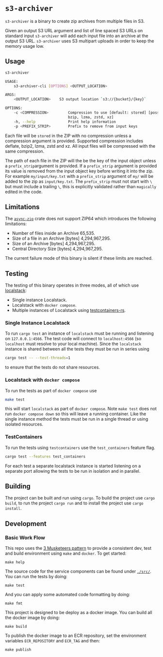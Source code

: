 # `s3-archiver`

`s3-archiver` is a binary to create zip archives from multiple files in S3.

Given an output S3 URL argument and list of line spaced S3 URLs on standard input `s3-archiver` will add each input file into an archive at the output S3 URL.  `s3-archiver` uses S3 multipart uploads in order
to keep the memory usage low.

## Usage

```bash
s3-archiver

USAGE:
    s3-archiver-cli [OPTIONS] <OUTPUT_LOCATION>

ARGS:
    <OUTPUT_LOCATION>    S3 output location `s3://{bucket}/{key}`

OPTIONS:
    -c <COMPRESSION>         Compression to use [default: stored] [possible values: stored, deflate,
                             bzip, lzma, zstd, xz]
    -h, --help               Print help information
    -p <PREFIX_STRIP>        Prefix to remove from input keys
```

Each file will be `stored` in the ZIP with no compression unless a compression argument is provided. Supported compression includes deflate, bzip2, lzma, zstd and xz.  All input files will be compressed with the same compression.

The path of each file in the ZIP will the be the key of the input object unless a `prefix_strip`argument is provided. If a `prefix_strip` argument is provided its value is removed from the input object key before writing it into the zip. For example `my/input/key.txt` with a `prefix_strip` argument of `my/` will be added to the zip as `input/key.txt`.  The `prefix_strip` must not start with `\` but must include a trailing `\`, this is explicitly validated rather than `magically` edited in the code.

## Limitations

The [`async-zip`](https://github.com/Majored/rs-async-zip) crate does not support ZIP64 which introduces the following limitations:

* Number of files inside an Archive 65,535.
* Size of a file in an Archive [bytes] 4,294,967,295.
* Size of an Archive [bytes] 4,294,967,295.
* Central Directory Size [bytes] 4,294,967,295.

The current failure mode of this binary is silent if these limits are reached.

## Testing

The testing of this binary operates in three modes, all of which use [localstack](https://github.com/localstack/localstack):

* Single instance Localstack.
* Localstack with `docker compose`.
* Multiple instances of Localstack using [testcontainers-rs](https://github.com/testcontainers/testcontainers-rs).

### Single Instance Localstack
To run `cargo test` an instance of `localstack` must be running and listening on `127.0.0.1:4566`.  The test code will connect to `localhost:4566` (so `localhost` must resolve to your local machine).  Since the `localstack`
instance is shared between all the tests they must be run in series using 

```bash
cargo test -- --test-threads=1
```

to ensure that the tests do not share resources.

### Localstack with `docker compose`
To run the tests as part of `docker compose` use 

```bash
make test
```

this will start `localstack` as part of `docker compose`.  Note `make test` does not run `docker compose down` so this will leave a running container. Like the single instance method the tests must be run in a single thread or using isolated resources.

### TestContainers
To run the tests using `testcontainers` use the `test_containers` feature flag.

```bash
cargo test --features test_containers 
```

For each test a separate localstack instance is started listening on a separate port allowing the tests to be run in isolation and in parallel.

## Building

The project can be built and run using `cargo`.  To build the project use `cargo build`, to run the project `cargo run` and to install the project use `cargo install`.

## Development

### Basic Work Flow

This repo uses the [3 Musketeers pattern](https://3musketeers.io/) to provide a consistent
dev, test and build environment using `make` and `docker`. To get started:

```
make help
```

The source code for the service components can be found under [`./src/`](./src/).
You can run the tests by doing:

```
make test
```

And you can apply some automated code formatting by doing:

```
make fmt
```

This project is designed to be deploy as a docker image.
You can build all the docker image by doing:

```
make build
```

To publish the docker image to an ECR repository, set the environment variables
`ECR_REPOSITORY` and `ECR_TAG` and then:

```
make publish
```
